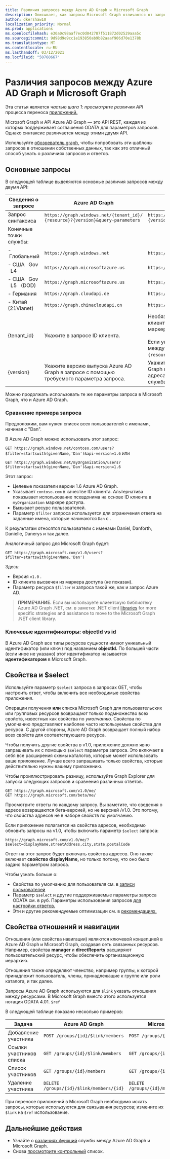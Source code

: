 ```yaml
---
title: Различия запросов между Azure AD Graph и Microsoft Graph
description: Описывает, как запросы Microsoft Graph отличаются от запросов Azure AD, что помогает перенести приложения в более новую службу..
author: dkershaw10
localization_priority: Normal
ms.prod: applications
ms.openlocfilehash: e30a0c98aaf7ec0d042787f511872d02529aaa5c
ms.sourcegitcommit: 9d98d9e9cc1e193850ab9b82aaaf906d70e1378b
ms.translationtype: MT
ms.contentlocale: ru-RU
ms.lasthandoff: 03/12/2021
ms.locfileid: "50760667"
---
```

# <a name="request-differences-between-azure-ad-graph-and-microsoft-graph"></a>Различия запросов между Azure AD Graph и Microsoft Graph

Эта статья является *частью шага 1: просмотрите различия API* процесса переноса [приложений.](migrate-azure-ad-graph-planning-checklist.md)

Microsoft Graph и API Azure AD Graph — это API REST, каждая из которых поддерживает соглашения ODATA для параметров запросов. Однако синтаксис различается между этими двумя API.

Используйте [обозреватель graph,](https://aka.ms/ge) чтобы попробовать эти шаблоны запросов в отношении собственных данных, так как это отличный способ узнать о различиях запросов и ответов.

## <a name="basic-requests"></a>Основные запросы

В следующей таблице выделяются основные различия запросов между двумя API:

|Сведения о запросе| Azure AD Graph | Microsoft Graph |
|---|---|---|
|Запрос синтаксиса| `https://graph.windows.net/{tenant_id}/` <br> `{resource}?{version}&query-parameters` | `https://graph.microsoft.com/`<br>`{version}/{resource}?query-parameters`|
|Конечные &nbsp; точки службы:||
|-&nbsp;Глобальный|`https://graph.windows.net`|`https://graph.microsoft.com`|
|-&nbsp;США &nbsp; Gov &nbsp; L4|`https://graph.microsoftazure.us`|`https://graph.microsoft.us`|
|-&nbsp;США &nbsp; Gov &nbsp; L5 &nbsp; (DOD)|`https://graph.microsoftazure.us`|`https://dod-graph.microsoft.us`|
|-&nbsp;Германия|`https://graph.cloudapi.de`|`https://graph.microsoft.de`|
|-&nbsp;Китай &nbsp; (21Vianet)| `https://graph.chinacloudapi.cn`|`https://microsoftgraph.chinacloudapi.cn`|
|{tenant_id}|Укажите в запросе ID клиента.|Необязательно указывать в запросе ИД клиента, так как он высвечен из маркера доступа.<br><br>Если указать ID клиента, он переходит между URL-адресом запроса `{version}` `{resource}` и url-адресом запроса.|
|{version}|Укажите версию выпуска Azure AD Graph в запросе с помощью требуемого параметра запроса.|Укажите версию выпуска Microsoft Graph в запросе как часть пути URL-адреса сразу после конечной точки службы.|

Можно продолжать использовать те же параметры запроса в Microsoft Graph, что и Azure AD Graph.

### <a name="example-request-comparison"></a>Сравнение примера запроса

Предположим, вам нужен список всех пользователей с именами, начиная с "Dan".

В Azure AD Graph можно использовать этот запрос:

`GET https://graph.windows.net/contoso.com/users?$filter=startswith(givenName,'Dan')&api-version=1.6` или 

`GET https://graph.windows.net/myOrganization/users?$filter=startswith(givenName,'Dan')&api-version=1.6`


Этот запрос:

- Целевые показатели версии 1.6 Azure AD Graph.
- Указывает `contoso.com` в качестве ID клиента. Альтернатива показывает использование псевдонима на основе ID клиента в `myOrganization` маркере доступа.
- Вызывает ресурс пользователей.
- Параметр `$filter` запроса используется для ограничения ответа на заданные имена, которые начинаются `Dan` с .

К результатам относятся пользователи с именами Daniel, Danforth, Danielle, Danerys и так далее.

Аналогичный запрос для Microsoft Graph будет:

`GET https://graph.microsoft.com/v1.0/users?$filter=startswith(givenName,'Dan')`

Здесь:

- Версия `v1.0` .
- ID клиента высвечен из маркера доступа (не показан).
- Параметр ресурса `$filter` и запроса такой же, как и запрос Azure AD.

> **ПРИМЕЧАНИЕ.** Если вы используете клиентскую библиотеку Azure AD Graph .NET, см. в заметке .NET client [libraries](migrate-azure-ad-graph-client-libraries.md) for more specific strategies and assistance to move to the Microsoft Graph .NET client library.

### <a name="key-identifiers-objectid-vs-id"></a>Ключевые идентификаторы: objectId vs id

В Azure AD Graph все типы ресурсов сущности имеют уникальный идентификатор (или ключ) под названием **objectId.**  По большей части (если иное не указано) этот идентификатор называется **идентификатором** в Microsoft Graph.

## <a name="default-properties-and-select"></a>Свойства и $select

Используйте параметр `$select` запроса в запросах GET, чтобы настроить ответ, чтобы включить все необходимые свойства приложения.

Операции получения  **или** списка Microsoft Graph для пользовательских или групповых ресурсов возвращают только подмножество всех свойств, известных как свойства по _умолчанию._ Свойства по умолчанию представляют наиболее часто используемые свойства для ресурса. С другой стороны, Azure AD Graph возвращает полный набор всех свойств для соответствующего ресурса.

Чтобы получить другие свойства в v1.0, приложение должно явно запрашивать их с помощью `$select` параметра запроса. Это включает в себя все расширения схемы каталогов, которые может использовать ваше приложение. Лучше всего запрашивать только свойства, которые действительно нужны вашему приложению.

Чтобы проиллюстрировать разницу, используйте Graph Explorer для запуска следующих запросов и сравнения различных ответов.

```http
GET https://graph.microsoft.com/v1.0/me/
GET https://graph.microsoft.com/beta/me/
```

Просмотрите ответы по каждому запросу. Вы заметите, что сведения о адресе возвращаются бета-версией, но не версией /v1.0.  Это потому, что свойства адресов не в наборе свойств по умолчанию.

Если приложение полагается на свойства адресов, необходимо обновить запросы на v1.0, чтобы включить параметр `$select` запроса:

```http
https://graph.microsoft.com/v1.0/me/?$select=displayName,streetAddress,city,state,postalCode
```

Ответ на этот запрос будет включать свойства адресов.  Оно также включает **свойство displayName,** но только потому, что оно было задано параметром запроса.

Чтобы узнать больше о:

- Свойства по умолчанию для пользователя см. в [записи пользователей](/graph/api/resources/users?view=graph-rest-1.0)
- Параметр `$select` и другие поддерживаемые параметры запроса ODATA см. в руб. Параметры использования запросов [для настройки ответов.](./query-parameters.md)
- Эти и другие рекомендуемые оптимизации см. в [рекомендациях.](./best-practices-concept.md)

## <a name="relationships-and-navigation-properties"></a>Свойства отношений и навигации

Отношения (или свойства навигации) являются ключевой концепцией в Azure AD Graph и Microsoft Graph, создавая сеть связанных ресурсов. Например, свойства **manager** и **directReports** расширяют пользовательский ресурс, чтобы обеспечить организационную иерархию.

Отношения также определяют членство, например группы, к которой принадлежит пользователь, члены, принадлежащие к группе или роли каталога, и так далее.

Запросы Azure AD Graph используются для `$link` указать отношения между ресурсами.  В Microsoft Graph вместо этого используется нотация ODATA 4.01. `$ref`

В следующей таблице показано несколько примеров:

| Задача | Azure AD Graph | Microsoft Graph |
|------|----------------|-----------------|
| Добавление участника        | ```POST /groups/{id}/$link/members```        | ```POST /groups/{id}/members/$ref```        |
| Ссылки участников списка | ```GET /groups/{id}/$link/members```         | ```GET /groups/{id}/members/$ref```         |
| Список участников      | ```GET /groups/{id}/members```                | ```GET /groups/{id}/members```               |
| Удаление участника     | ```DELETE /groups/{id}/$link/members/{id}``` | ```DELETE /groups/{id}/members/{id}/$ref``` |

При переносе приложений в Microsoft Graph необходимо искать запросы, которые используются для связывания ресурсов; измените их `$link` на `$ref` использование.

## <a name="next-steps"></a>Дальнейшие действия

- Узнайте о [различиях функций](migrate-azure-ad-graph-feature-differences.md) службы между Azure AD Graph и Microsoft Graph.
- Снова [просмотрите контрольный](migrate-azure-ad-graph-planning-checklist.md) список.